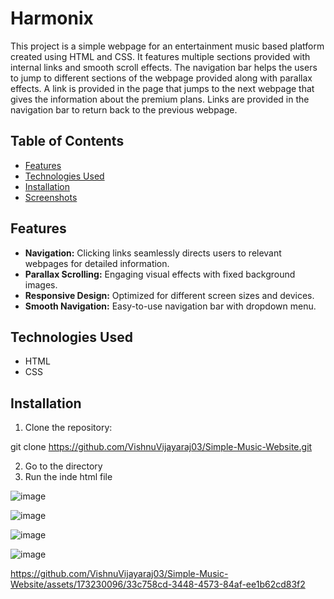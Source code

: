 # Harmonix
This project is a simple webpage for an entertainment music based platform created using HTML and CSS. It features multiple sections provided with internal links and smooth scroll effects. The navigation bar helps the users to jump to different sections of the webpage provided along with parallax effects. A link is provided in the page that jumps to the next webpage that gives the information about the premium plans. Links are provided in the navigation bar to return back to the previous webpage.

## Table of Contents
- [Features](#features)
- [Technologies Used](#technologies-used)
- [Installation](#installation)
- [Screenshots](#screenshots)

## Features
- **Navigation:** Clicking links seamlessly directs users to relevant webpages for detailed information.
- **Parallax Scrolling:** Engaging visual effects with fixed background images.
- **Responsive Design:** Optimized for different screen sizes and devices.
- **Smooth Navigation:** Easy-to-use navigation bar with dropdown menu.

## Technologies Used
- HTML
- CSS

## Installation 
1. Clone the repository:
  
  git clone https://github.com/VishnuVijayaraj03/Simple-Music-Website.git

2. Go to the directory
3. Run the inde html file


![image](https://github.com/VishnuVijayaraj03/Simple-Music-Website/assets/173230096/9fea2e14-a4e6-4123-bd3d-b7ceebb1341d)

![image](https://github.com/VishnuVijayaraj03/Simple-Music-Website/assets/173230096/d11b4210-b7cd-4385-82f2-5933005cf189)

![image](https://github.com/VishnuVijayaraj03/Simple-Music-Website/assets/173230096/3d0aa629-b03b-43b4-9899-f0cadeb374f8)

![image](https://github.com/VishnuVijayaraj03/Simple-Music-Website/assets/173230096/d92b2559-579d-4a7e-af2d-300619866ebe)

https://github.com/VishnuVijayaraj03/Simple-Music-Website/assets/173230096/33c758cd-3448-4573-84af-ee1b62cd83f2



